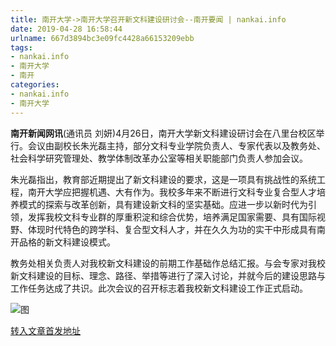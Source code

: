 ```yaml
---
title: 南开大学->南开大学召开新文科建设研讨会--南开要闻 | nankai.info
date: 2019-04-28 16:58:44
urlname: 667d3894bc3e09fc4428a66153209ebb
tags: 
- nankai.info
- 南开大学
- 南开
categories:
- nankai.info
- 南开大学
---
```


**南开新闻网讯**(通讯员 刘妍)4月26日，南开大学新文科建设研讨会在八里台校区举行。会议由副校长朱光磊主持，部分文科专业学院负责人、专家代表以及教务处、社会科学研究管理处、教学体制改革办公室等相关职能部门负责人参加会议。

朱光磊指出，教育部近期提出了新文科建设的要求，这是一项具有挑战性的系统工程，南开大学应把握机遇、大有作为。我校多年来不断进行文科专业复合型人才培养模式的探索与改革创新，具有建设新文科的坚实基础。应进一步以新时代为引领，发挥我校文科专业群的厚重积淀和综合优势，培养满足国家需要、具有国际视野、体现时代特色的跨学科、复合型文科人才，并在久久为功的实干中形成具有南开品格的新文科建设模式。

教务处相关负责人对我校新文科建设的前期工作基础作总结汇报。与会专家对我校新文科建设的目标、理念、路径、举措等进行了深入讨论，并就今后的建设思路与工作任务达成了共识。此次会议的召开标志着我校新文科建设工作正式启动。

![图](http://news.nankai.edu.cn/pic/0/00/35/13/351344_664484.jpg)

[转入文章首发地址](http://news.nankai.edu.cn/nkyw/system/2019/04/28/000447594.shtml)
